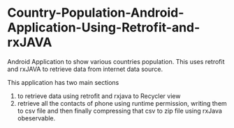 # Country-Population-Android-Application-Using-Retrofit-and-rxJAVA
 Android Application to show various countries population. This uses retrofit and rxJAVA to retrieve data from internet data source.
 
 
This application has two main sections 
1. to retrieve data using retrofit and rxjava to Recycler view
2. retrieve all the contacts of phone using runtime permission, writing them to csv file and then finally compressing that csv to zip file
   using rxJava obeservable.
